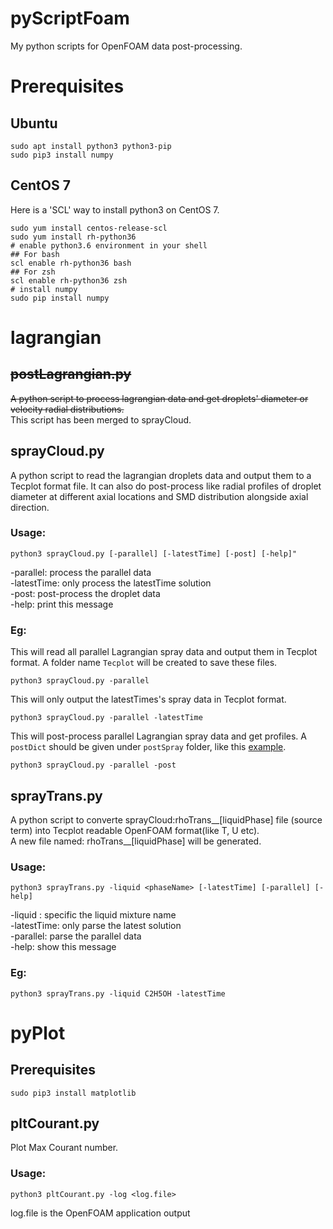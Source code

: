 pyScriptFoam
=============
My python scripts for OpenFOAM data post-processing.  

# Prerequisites
## Ubuntu
```shell
sudo apt install python3 python3-pip
sudo pip3 install numpy
```
## CentOS 7  
Here is a 'SCL' way to install python3 on CentOS 7.
```shell
sudo yum install centos-release-scl
sudo yum install rh-python36
# enable python3.6 environment in your shell
## For bash
scl enable rh-python36 bash 
## For zsh
scl enable rh-python36 zsh
# install numpy
sudo pip install numpy
```

# lagrangian  
## ~~postLagrangian.py~~
~~A python script to process lagrangian data and get droplets' diameter or velocity radial distributions.~~  
This script has been merged to sprayCloud.    
## sprayCloud.py
A python script to read the lagrangian droplets data and output them to a Tecplot format file. It can also do post-process like radial profiles of droplet diameter at different axial locations and SMD distribution alongside axial direction.  
### Usage:
```
python3 sprayCloud.py [-parallel] [-latestTime] [-post] [-help]"
```
  -parallel:    process the parallel data  
  -latestTime:  only process the latestTime solution  
  -post:        post-process the droplet data  
  -help:        print this message  
### Eg:
This will read all parallel Lagrangian spray data and output them in Tecplot format. A folder name `Tecplot` will be created to save these files.  
```
python3 sprayCloud.py -parallel
```
This will only output the latestTimes's spray data in Tecplot format.  
```
python3 sprayCloud.py -parallel -latestTime
```
This will post-process parallel Lagrangian spray data and get profiles. A `postDict` should be given under `postSpray` folder, like this [example](https://github.com/TimoLin/pyScriptFoam/blob/master/lagrangian/postSpray/postDict).  
```
python3 sprayCloud.py -parallel -post
```

## sprayTrans.py
A python script to converte sprayCloud:rhoTrans__[liquidPhase] file (source term) into Tecplot readable OpenFOAM format(like T, U etc).  
A new file named: rhoTrans__[liquidPhase] will be generated.  
### Usage:  
```
python3 sprayTrans.py -liquid <phaseName> [-latestTime] [-parallel] [-help]
```
  -liquid <phaseName>: specific the liquid mixture name  
  -latestTime: only parse the latest solution  
  -parallel:   parse the parallel data  
  -help:       show this message  

### Eg:  
```
python3 sprayTrans.py -liquid C2H5OH -latestTime
```

# pyPlot
## Prerequisites  
```shell
sudo pip3 install matplotlib
```
## pltCourant.py
Plot Max Courant number.  
### Usage:
```
python3 pltCourant.py -log <log.file>
```
 log.file is the OpenFOAM application output  
